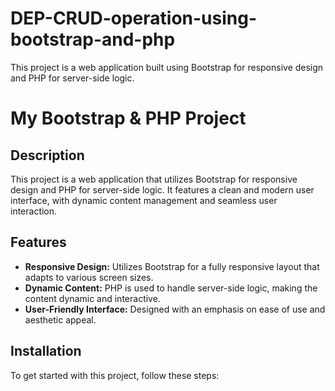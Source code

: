 # DEP-CRUD-operation-using-bootstrap-and-php
This project is a web application built using Bootstrap for responsive design and PHP for server-side logic.
# My Bootstrap & PHP Project

## Description

This project is a web application that utilizes Bootstrap for responsive design and PHP for server-side logic. It features a clean and modern user interface, with dynamic content management and seamless user interaction.

## Features

- **Responsive Design:** Utilizes Bootstrap for a fully responsive layout that adapts to various screen sizes.
- **Dynamic Content:** PHP is used to handle server-side logic, making the content dynamic and interactive.
- **User-Friendly Interface:** Designed with an emphasis on ease of use and aesthetic appeal.

## Installation

To get started with this project, follow these steps:

